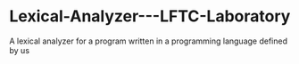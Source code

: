 # Lexical-Analyzer---LFTC-Laboratory
A lexical analyzer for a program written in a programming language defined by us
